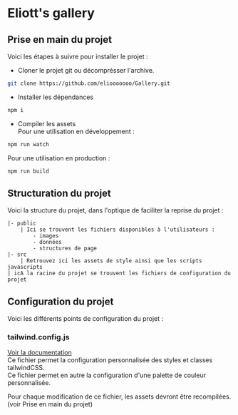 # Eliott's gallery

## Prise en main du projet
Voici les étapes à suivre pour installer le projet :  
  
- Cloner le projet git ou décomprésser l'archive.  
```bash
git clone https://github.com/eliooooooo/Gallery.git
```  

- Installer les dépendances  
```bash
npm i
```  

- Compiler les assets  
Pour une utilisation en développement :  
```bash
npm run watch
```  
Pour une utilisation en production :  
```bash
npm run build
```  

## Structuration du projet  
Voici la structure du projet, dans l'optique de faciliter la reprise du projet :  
  
```
|- public
    | Ici se trouvent les fichiers disponibles à l'utilisateurs :
        - images
        - données
        - structures de page
|- src
    | Retrouvez ici les assets de style ainsi que les scripts javascripts
| icA la racine du projet se trouvent les fichiers de configuration du projet
```

## Configuration du projet  
Voici les différents points de configuration du projet :  
  
### tailwind.config.js  
[Voir la documentation](https://tailwindcss.com/docs/configuration#theme)  
Ce fichier permet la configuration personnalisée des styles et classes tailwindCSS.  
Ce fichier permet en autre la configuration d'une palette de couleur personnalisée.

Pour chaque modification de ce fichier, les assets devront être recompilées. (voir Prise en main du projet)